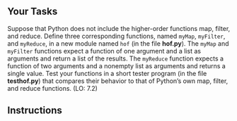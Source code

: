 ## Your Tasks

Suppose that Python does not include the higher-order functions map, filter, and reduce. Define three corresponding functions, named `myMap`, `myFilter`, and `myReduce`, in a new module named `hof` (in the file **hof.py**). The `myMap` and `myFilter` functions expect a function of one argument and a list as arguments and return a list of the results. The `myReduce` function expects a function of two arguments and a nonempty list as arguments and returns a single value. Test your functions in a short tester program (in the file **testhof.py**) that compares their behavior to that of Python’s own map, filter, and reduce functions. (LO: 7.2)

## Instructions
